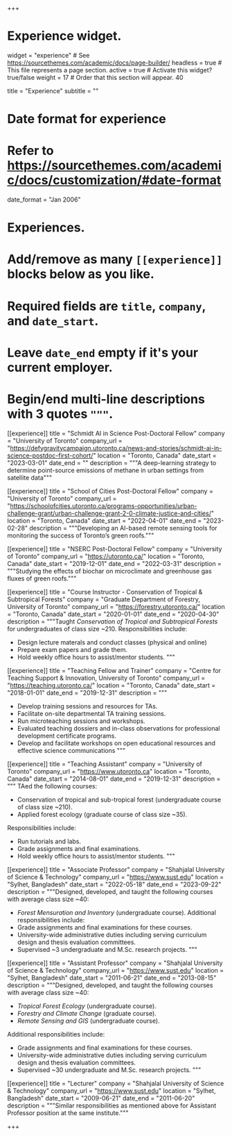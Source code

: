 +++
# Experience widget.
widget = "experience"  # See https://sourcethemes.com/academic/docs/page-builder/
headless = true  # This file represents a page section.
active = true  # Activate this widget? true/false
weight = 17  # Order that this section will appear. 40

title = "Experience"
subtitle = ""

# Date format for experience
#   Refer to https://sourcethemes.com/academic/docs/customization/#date-format
date_format = "Jan 2006"

# Experiences.
#   Add/remove as many `[[experience]]` blocks below as you like.
#   Required fields are `title`, `company`, and `date_start`.
#   Leave `date_end` empty if it's your current employer.
#   Begin/end multi-line descriptions with 3 quotes `"""`.

[[experience]]
  title = "Schmidt AI in Science Post-Doctoral Fellow"
  company = "University of Toronto"
  company_url = "https://defygravitycampaign.utoronto.ca/news-and-stories/schmidt-ai-in-science-postdoc-first-cohort/"
  location = "Toronto, Canada"
  date_start = "2023-03-01"
  date_end = ""
  description = """A deep-learning strategy to determine point-source emissions of methane in urban
settings from satellite data"""


[[experience]]
  title = "School of Cities Post-Doctoral Fellow"
  company = "University of Toronto"
  company_url = "https://schoolofcities.utoronto.ca/programs-opportunities/urban-challenge-grant/urban-challenge-grant-2-0-climate-justice-and-cities/"
  location = "Toronto, Canada"
  date_start = "2022-04-01"
  date_end = "2023-02-28"
  description = """Developing an AI-based remote sensing tools for monitoring the success of Toronto’s green roofs."""


[[experience]]
  title = "NSERC Post-Doctoral Fellow"
  company = "University of Toronto"
  company_url = "https://utoronto.ca/"
  location = "Toronto, Canada"
  date_start = "2019-12-01"
  date_end = "2022-03-31"
  description = """Studying the effects of biochar on microclimate and greenhouse gas fluxes of green roofs."""

[[experience]]
  title = "Course Instructor - Conservation of Tropical & Subtropical Forests"
  company = "Graduate Department of Forestry, University of Toronto"
  company_url = "https://forestry.utoronto.ca/"
  location = "Toronto, Canada"
  date_start = "2020-01-01"
  date_end = "2020-04-30"
  description = """Taught *Conservation of Tropical and Subtropical Forests* for undergraduates of class size ~210.
  Responsibilities include:
  - Design lecture materals and conduct classes (physical and online)
  - Prepare exam papers and grade them. 
  - Hold weekly office hours to assist/mentor students.
  """

[[experience]]
  title = "Teaching Fellow and Trainer"
  company = "Centre for Teaching Support & Innovation, University of Toronto"
  company_url = "https://teaching.utoronto.ca/"
  location = "Toronto, Canada"
  date_start = "2018-01-01"
  date_end = "2019-12-31"
  description = """
  - Develop training sessions and resources for TAs.
  - Facilitate on-site departmental TA training sessions.
  - Run microteaching sessions and workshops. 
  - Evaluated teaching dossiers and in-class observations for professional development certificate programs.
  - Develop and facilitate workshops on open educational resources and effective science communications
  """

[[experience]]
  title = "Teaching Assistant"
  company = "University of Toronto"
  company_url = "https://www.utoronto.ca"
  location = "Toronto, Canada"
  date_start = "2014-08-01"
  date_end = "2019-12-31"
  description = """ TAed the following courses: 
  - Conservation of tropical and sub-tropical forest (undergraduate course of class size ~210).
  - Applied forest ecology (graduate course of class size ~35).
  
  Responsibilities include:
  - Run tutorials and labs.
  - Grade assignments and final examinations. 
  - Hold weekly office hours to assist/mentor students. 
 """

[[experience]]
  title = "Associate Professor"
  company = "Shahjalal University of Science & Technology"
  company_url = "https://www.sust.edu"
  location = "Sylhet, Bangladesh"
  date_start = "2022-05-18"
  date_end = "2023-09-22"
  description = """Designed, developed, and taught the following courses with average class size ~40:
  - *Forest Mensuration and Inventory* (undergraduate course).
  Additional responsibilities include:
  - Grade assignments and final examinations for these courses. 
  - University-wide administrative duties including serving curriculum design and thesis evaluation committees.
  - Supervised ~3 undergraduate and M.Sc. research projects. 
  """

[[experience]]
  title = "Assistant Professor"
  company = "Shahjalal University of Science & Technology"
  company_url = "https://www.sust.edu"
  location = "Sylhet, Bangladesh"
  date_start = "2011-06-21"
  date_end = "2013-08-15"
  description = """Designed, developed, and taught the following courses with average class size ~40:
  - *Tropical Forest Ecology* (undergraduate course).
  - *Forestry and Climate Change* (graduate course).
  - *Remote Sensing and GIS* (undergraduate course). 
  
  Additional responsibilities include:
  - Grade assignments and final examinations for these courses. 
  - University-wide administrative duties including serving curriculum design and thesis evaluation committees.
  - Supervised ~30 undergraduate and M.Sc. research projects. 
  """

[[experience]]
  title = "Lecturer"
  company = "Shahjalal University of Science & Technology"
  company_url = "https://www.sust.edu"
  location = "Sylhet, Bangladesh"
  date_start = "2009-06-21"
  date_end = "2011-06-20"
  description = """Similar responsibilities as mentioned above for Assistant Professor position at the same institute."""

+++
